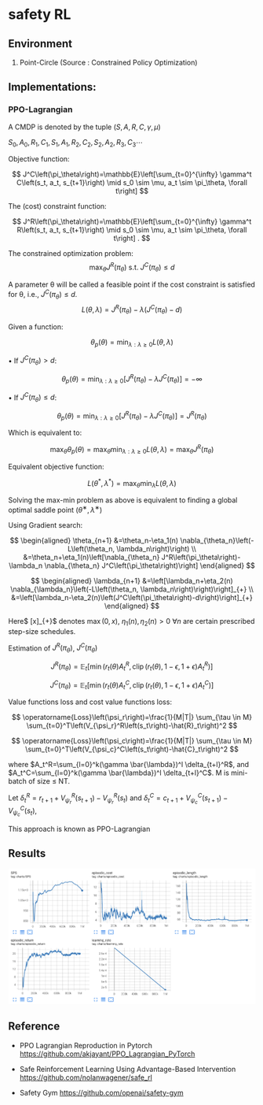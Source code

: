 # safety RL

## Environment

1. Point-Circle (Source : Constrained Policy Optimization)

## Implementations:

### PPO-Lagrangian

 A CMDP is denoted by the tuple $(S, A, R, C, \gamma, \mu)$

$S_0,A_0,R_1,C_{1},S_1,A_1,R_2,C_{2},S_2,A_2,R_3,C_{3}\cdots$

Objective function:

$$
J^C\left(\pi_\theta\right)=\mathbb{E}\left[\sum_{t=0}^{\infty} \gamma^t C\left(s_t, a_t, s_{t+1}\right) \mid s_0 \sim \mu, a_t \sim \pi_\theta, \forall t\right]
$$

The (cost) constraint function:

$$
J^R\left(\pi_\theta\right)=\mathbb{E}\left[\sum_{t=0}^{\infty} \gamma^t R\left(s_t, a_t, s_{t+1}\right) \mid s_0 \sim \mu, a_t \sim \pi_\theta, \forall t\right] .
$$

The constrained optimization problem:
$$
\max _\theta J^R\left(\pi_\theta\right) \text { s.t. } J^C\left(\pi_\theta\right) \leq d
$$

A parameter θ will be called a feasible point if the cost constraint is satisfied for θ, i.e., $J^C (π_θ) ≤ d$.
$$
L(\theta, \lambda)=J^R\left(\pi_\theta\right)-\lambda\left(J^C\left(\pi_\theta\right)-d\right)
$$

Given a function:

$$
\theta_p(\theta)=\min_{\lambda:\lambda\geq0}L(\theta,\lambda)
$$

$\bullet$ If $J^{C}(\pi_{\theta})>d$:

$$
\theta_p(\theta)=\min_{\lambda:\lambda\geq0}[J^R(\pi_\theta)-\lambda J^C(\pi_\theta)] = -\infty
$$

$\bullet$ If $J^{C}(\pi_{\theta})\leq d$:

$$
\theta_p(\theta)=\min_{\lambda:\lambda\geq0}[J^R(\pi_\theta)-\lambda J^C(\pi_\theta)] = J^R(\pi_\theta)
$$

Which is equivalent to:

$$
\max_\theta\theta_p(\theta)=\max_\theta\min_{\lambda:\lambda\geq0}L(\theta,\lambda)=\max_\theta J^R(\pi_\theta)
$$

Equivalent objective function:

$$
L\left(\theta^*, \lambda^*\right)=\max _\theta \min _\lambda L(\theta, \lambda)
$$

Solving the max-min problem as above is equivalent to finding a global optimal saddle point $(θ^∗, λ^∗)$

Using Gradient search:

$$
\begin{aligned}
\theta_{n+1} &=\theta_n-\eta_1(n) \nabla_{\theta_n}\left(-L\left(\theta_n, \lambda_n\right)\right) \\
&=\theta_n+\eta_1(n)\left[\nabla_{\theta_n} J^R\left(\pi_\theta\right)-\lambda_n \nabla_{\theta_n} J^C\left(\pi_\theta\right)\right]
\end{aligned}
$$

$$
\begin{aligned}
\lambda_{n+1} &=\left[\lambda_n+\eta_2(n) \nabla_{\lambda_n}\left(-L\left(\theta_n, \lambda_n\right)\right)\right]_{+} \\
&=\left[\lambda_n-\eta_2(n)\left(J^C\left(\pi_\theta\right)-d\right)\right]_{+}
\end{aligned}
$$

Here$ [x]_{+}$ denotes $\max(0, x)$, $η_1(n), η_2(n) > 0\  ∀n$ are certain prescribed step-size schedules.

Estimation of $J^R\left(\pi_\theta\right)$, $J^C\left(\pi_\theta\right)$

$$
J^R\left(\pi_\theta\right)=\mathbb{E}_t\left[\min \left(r_t(\theta) A_t^R, \operatorname{clip}\left(r_t(\theta), 1-\epsilon, 1+\epsilon\right) A_t^R\right)\right]
$$

$$
J^C\left(\pi_\theta\right)=\mathbb{E}_t\left[\min \left(r_t(\theta) A_t^C, \operatorname{clip}\left(r_t(\theta), 1-\epsilon, 1+\epsilon\right) A_t^C\right)\right]
$$

Value functions loss and cost value functions loss:

$$
\operatorname{Loss}\left(\psi_r\right)=\frac{1}{M|T|} \sum_{\tau \in M} \sum_{t=0}^T\left(V_{\psi_r}^R\left(s_t\right)-\hat{R}_t\right)^2
$$

$$
\operatorname{Loss}\left(\psi_c\right)=\frac{1}{M|T|} \sum_{\tau \in M} \sum_{t=0}^T\left(V_{\psi_c}^C\left(s_t\right)-\hat{C}_t\right)^2
$$

 where $A_t^R=\sum_{l=0}^k(\gamma \bar{\lambda})^l \delta_{t+l}^R$,   and $A_t^C=\sum_{l=0}^k(\gamma \bar{\lambda})^l \delta_{t+l}^C$.  M is  mini-batch of size ≤ NT.

Let $δ^R_t = r_{t+1} + V^ R_ {ψ_r} (s_{t+1}) − V^R_{ψ_r} (s_t)$ and $δ^C_t = c_{t+1} + V^C_{ψ_c} (s_{t+1}) − V^ C_{ ψ_c} (s_t)$,

This approach is known as PPO-Lagrangian

## Results

![截屏2022-10-29 16.15.43](README.assets/%E6%88%AA%E5%B1%8F2022-10-29%2016.15.43.png)

## Reference

- PPO Lagrangian Reproduction in Pytorch https://github.com/akjayant/PPO_Lagrangian_PyTorch

- Safe Reinforcement Learning Using Advantage-Based Intervention https://github.com/nolanwagener/safe_rl
- Safety Gym https://github.com/openai/safety-gym

